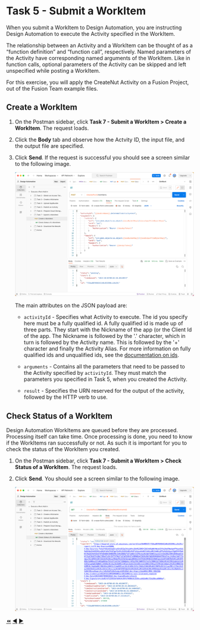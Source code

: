 # Task 5 - Submit a WorkItem

When you submit a WorkItem to Design Automation, you are instructing Design Automation to execute the Activity specified in the WorkItem.

The relationship between an Activity and a WorkItem can be thought of as a “function definition” and “function call”, respectively.
Named parameters of the Activity have corresponding named arguments of the WorkItem.
Like in function calls, optional parameters of the Activity can be skipped and left unspecified while posting a WorkItem.

For this exercise, you will apply the CreateNut Activity on a Fusion Project, out of the Fusion Team example files.

## Create a WorkItem

1. On the Postman sidebar, click **Task 7 - Submit a WorkItem > Create a WorkItem**. The request loads.

2. Click the **Body** tab and observe how the Actvity ID, the input file, and the output file are specified.

3. Click **Send**. If the request is successful you should see a screen similar to the following image.

    ![deleteWallsResultUrl](../images/task7-result_url.png "deleteWallsResultUrl")

    The main attributes on the JSON payload are:

    - `activityId` - Specifies what Activity to execute. The id you specify here must be a fully qualified id. A fully qualified id is made up of three parts. They start with the Nickname of the app (or the Client Id of the app. The Nickname is followed by the '.' character, which in turn is followed by the Activity name. This is followed by the '+' character and finally the Activity Alias. For more information on fully qualified ids and unqualified ids, see the [documentation on ids](https://aps.autodesk.com/en/docs/design-automation/v3/developers_guide/aliases-and-ids/#ids).

    - `arguments` - Contains all the parameters that need to be passed to the Activity specified by `activityId`. They must match the parameters you specified in Task 5, when you created the Activity.

    - `result` - Specifies the URN reserved for the output of the activity, followed by the HTTP verb to use.


## Check Status of a WorkItem

Design Automation WorkItems are queued before they are processed. Processing itself can take time. Once processing is done, you need to know if the WorkItems ran successfully or not. As such it is important for you to check the status of the WorkItem you created.

1. On the Postman sidebar, click **Task 7 - Submit a WorkItem > Check Status of a WorkItem**. The request loads.

2. Click **Send**. You should see a screen similar to the following image.

    ![WorkItem Status check result](../images/task7-check_status.png "WorkItem Status check result")

[:rewind:](../readme.md "readme.md") [:arrow_backward:](task-6.md "Previous task") [:arrow_forward:](task-8.md "Next task")
